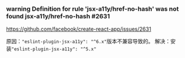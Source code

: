 ### warning Definition for rule 'jsx-a11y/href-no-hash' was not found jsx-a11y/href-no-hash #2631

https://github.com/facebook/create-react-app/issues/2631

原因：`"eslint-plugin-jsx-a11y": "^6.x"`版本不兼容导致的。
解决：安装`"eslint-plugin-jsx-a11y": "^5.x"`